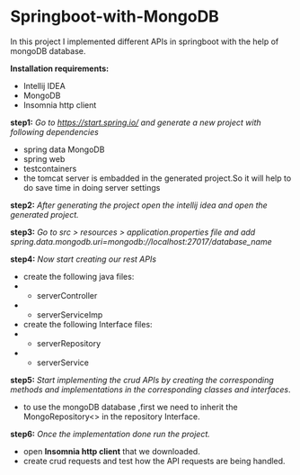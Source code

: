 # Springboot-with-MongoDB
In this project I implemented different APIs in springboot with the help of mongoDB database.

**Installation requirements:**
- Intellij IDEA
- MongoDB 
- Insomnia http client

**step1:**
_Go to https://start.spring.io/ and generate a new project with following dependencies_
- spring data MongoDB
- spring web
- testcontainers
- the tomcat server is embadded in the generated project.So it will help to do save time in doing server settings

**step2:**
_After generating the project open the intellij idea and open the generated project._

**step3:**
_Go to src > resources > application.properties file and add spring.data.mongodb.uri=mongodb://localhost:27017/database_name_

**step4:**
_Now start creating our rest APIs_
- create the following java files:
- - serverController
- - serverServiceImp
- create the following Interface files:
- - serverRepository
- - serverService

**step5:**
 _Start implementing the crud APIs by creating the corresponding methods and implementations in the corresponding classes and interfaces_.
 - to use the mongoDB database ,first we need to inherit the MongoRepository<> in the repository Interface.
 
 **step6:**
 _Once the implementation done run the project._
 - open **Insomnia http client** that we downloaded.
 - create crud requests and test how the API requests are being handled.


